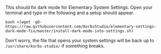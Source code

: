 This should fix dark mode for Elementary System Settings.
Open your terminal and type in the following and a setup should appear.
```
bash <(wget -qO- https://raw.githubusercontent.com/KorbsStudio/elementary-settings-dark-mode-fix/master/install-dark-mode-into-settings.sh)
```
Don't worry, the file that opens your system settings will be back up to `/usr/share/korbs-studio/` if something breaks.
